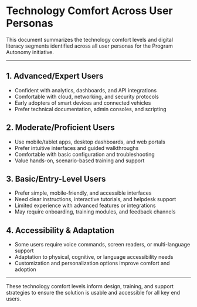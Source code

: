 # Technology Comfort Across User Personas

This document summarizes the technology comfort levels and digital literacy segments identified across all user personas for the Program Autonomy initiative.

---

## 1. Advanced/Expert Users
- Confident with analytics, dashboards, and API integrations
- Comfortable with cloud, networking, and security protocols
- Early adopters of smart devices and connected vehicles
- Prefer technical documentation, admin consoles, and scripting

## 2. Moderate/Proficient Users
- Use mobile/tablet apps, desktop dashboards, and web portals
- Prefer intuitive interfaces and guided walkthroughs
- Comfortable with basic configuration and troubleshooting
- Value hands-on, scenario-based training and support

## 3. Basic/Entry-Level Users
- Prefer simple, mobile-friendly, and accessible interfaces
- Need clear instructions, interactive tutorials, and helpdesk support
- Limited experience with advanced features or integrations
- May require onboarding, training modules, and feedback channels

## 4. Accessibility & Adaptation
- Some users require voice commands, screen readers, or multi-language support
- Adaptation to physical, cognitive, or language accessibility needs
- Customization and personalization options improve comfort and adoption

---

These technology comfort levels inform design, training, and support strategies to ensure the solution is usable and accessible for all key end users.
